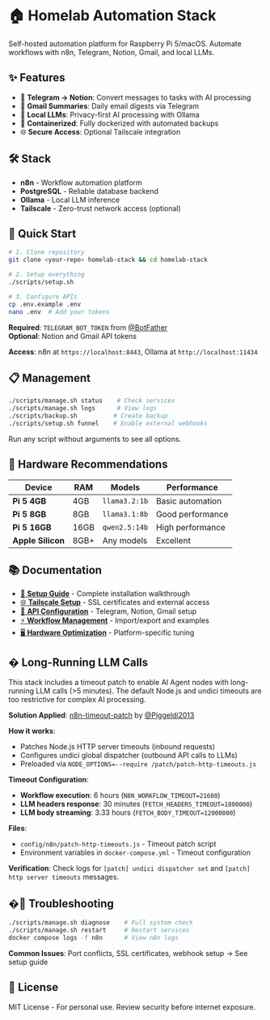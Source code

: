 # 🏠 Homelab Automation Stack

Self-hosted automation platform for Raspberry Pi 5/macOS. Automate workflows with n8n, Telegram, Notion, Gmail, and local LLMs.

## ✨ Features

- 📱 **Telegram → Notion**: Convert messages to tasks with AI processing
- 📧 **Gmail Summaries**: Daily email digests via Telegram
- 🤖 **Local LLMs**: Privacy-first AI processing with Ollama
- 🔄 **Containerized**: Fully dockerized with automated backups
- 🌐 **Secure Access**: Optional Tailscale integration

## 🛠️ Stack

- **n8n** - Workflow automation platform
- **PostgreSQL** - Reliable database backend
- **Ollama** - Local LLM inference
- **Tailscale** - Zero-trust network access (optional)

## 🚀 Quick Start

```bash
# 1. Clone repository
git clone <your-repo> homelab-stack && cd homelab-stack

# 2. Setup everything
./scripts/setup.sh

# 3. Configure APIs
cp .env.example .env
nano .env  # Add your tokens
```

**Required**: `TELEGRAM_BOT_TOKEN` from [@BotFather](https://t.me/BotFather)  
**Optional**: Notion and Gmail API tokens

**Access**: n8n at `https://localhost:8443`, Ollama at `http://localhost:11434`

## 📋 Management

```bash
./scripts/manage.sh status    # Check services
./scripts/manage.sh logs      # View logs
./scripts/backup.sh          # Create backup
./scripts/setup.sh funnel    # Enable external webhooks
```

Run any script without arguments to see all options.

## 🔧 Hardware Recommendations

| Device            | RAM  | Models        | Performance      |
| ----------------- | ---- | ------------- | ---------------- |
| **Pi 5 4GB**      | 4GB  | `llama3.2:1b` | Basic automation |
| **Pi 5 8GB**      | 8GB  | `llama3.1:8b` | Good performance |
| **Pi 5 16GB**     | 16GB | `qwen2.5:14b` | High performance |
| **Apple Silicon** | 8GB+ | Any models    | Excellent        |

## 📚 Documentation

- [🚀 **Setup Guide**](docs/setup-guide.md) - Complete installation walkthrough
- [🌐 **Tailscale Setup**](docs/tailscale-setup.md) - SSL certificates and external access
- [🔗 **API Configuration**](docs/api-setup.md) - Telegram, Notion, Gmail setup
- [⚡ **Workflow Management**](docs/workflows.md) - Import/export and examples
- [🖥️ **Hardware Optimization**](docs/hardware-setup.md) - Platform-specific tuning

## � Long-Running LLM Calls

This stack includes a timeout patch to enable AI Agent nodes with long-running LLM calls (>5 minutes). The default Node.js and undici timeouts are too restrictive for complex AI processing.

**Solution Applied**: [n8n-timeout-patch](https://github.com/Piggeldi2013/n8n-timeout-patch) by [@Piggeldi2013](https://github.com/Piggeldi2013)

**How it works**:

- Patches Node.js HTTP server timeouts (inbound requests)
- Configures undici global dispatcher (outbound API calls to LLMs)
- Preloaded via `NODE_OPTIONS=--require /patch/patch-http-timeouts.js`

**Timeout Configuration**:

- **Workflow execution**: 6 hours (`N8N_WORKFLOW_TIMEOUT=21600`)
- **LLM headers response**: 30 minutes (`FETCH_HEADERS_TIMEOUT=1800000`)
- **LLM body streaming**: 3.33 hours (`FETCH_BODY_TIMEOUT=12000000`)

**Files**:

- `config/n8n/patch-http-timeouts.js` - Timeout patch script
- Environment variables in `docker-compose.yml` - Timeout configuration

**Verification**: Check logs for `[patch] undici dispatcher set` and `[patch] http server timeouts` messages.

## �🚨 Troubleshooting

```bash
./scripts/manage.sh diagnose    # Full system check
./scripts/manage.sh restart     # Restart services
docker compose logs -f n8n      # View n8n logs
```

**Common Issues**: Port conflicts, SSL certificates, webhook setup → See setup guide

## 📄 License

MIT License - For personal use. Review security before internet exposure.
